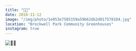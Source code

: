 ```yaml
---
title: "🌺😑"
date: 2018-11-12
image: "/img/photo/1e953e7505159a59b62db2d017578104.jpg"
location: "Brockwell Park Community Greenhouses"
instagram: true
---
```


![🌺😑](/img/photo/1e953e7505159a59b62db2d017578104.jpg)
